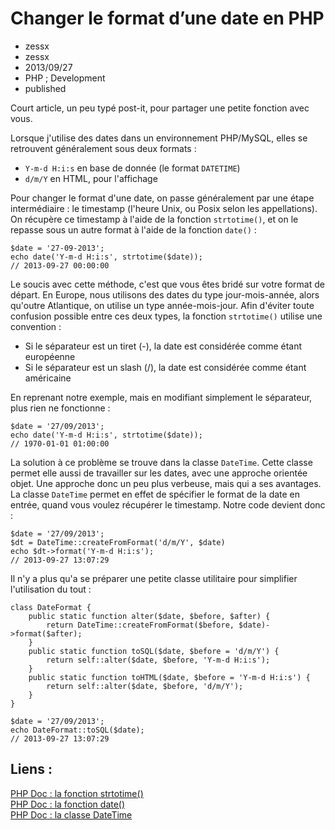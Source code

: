 # Changer le format d’une date en PHP
- zessx
- zessx
- 2013/09/27
- PHP ; Development
- published

Court article, un peu typé post-it, pour partager une petite fonction avec vous.

Lorsque j'utilise des dates dans un environnement PHP/MySQL, elles se retrouvent généralement sous deux formats :

* `Y-m-d H:i:s` en base de donnée (le format `DATETIME`)
* `d/m/Y` en HTML, pour l'affichage


Pour changer le format d'une date, on passe généralement par une étape intermédiaire : le timestamp (l'heure Unix, ou Posix selon les appellations). On récupère ce timestamp à l'aide de la fonction `strtotime()`, et on le repasse sous un autre format à l'aide de la fonction `date()` :

	$date = '27-09-2013';
	echo date('Y-m-d H:i:s', strtotime($date));
	// 2013-09-27 00:00:00

Le soucis avec cette méthode, c'est que vous êtes bridé sur votre format de départ. En Europe, nous utilisons des dates du type jour-mois-année, alors qu'outre Atlantique, on utilise un type année-mois-jour. Afin d'éviter toute confusion possible entre ces deux types, la fonction `strtotime()` utilise une convention :

* Si le séparateur est un tiret (-), la date est considérée comme étant européenne
* Si le séparateur est un slash (/), la date est considérée comme étant américaine

En reprenant notre exemple, mais en modifiant simplement le séparateur, plus rien ne fonctionne :

	$date = '27/09/2013';
	echo date('Y-m-d H:i:s', strtotime($date));
	// 1970-01-01 01:00:00

La solution à ce problème se trouve dans la classe `DateTime`. Cette classe permet elle aussi de travailler sur les dates, avec une approche orientée objet. Une approche donc un peu plus verbeuse, mais qui a ses avantages. La classe `DateTime` permet en effet de spécifier le format de la date en entrée, quand vous voulez récupérer le timestamp. Notre code devient donc :

	$date = '27/09/2013';
	$dt = DateTime::createFromFormat('d/m/Y', $date)
	echo $dt->format('Y-m-d H:i:s');
	// 2013-09-27 13:07:29

Il n'y a plus qu'a se préparer une petite classe utilitaire pour simplifier l'utilisation du tout :

	class DateFormat {
		public static function alter($date, $before, $after) {
			return DateTime::createFromFormat($before, $date)->format($after);
		}
		public static function toSQL($date, $before = 'd/m/Y') {
			return self::alter($date, $before, 'Y-m-d H:i:s');
		}
		public static function toHTML($date, $before = 'Y-m-d H:i:s') {
			return self::alter($date, $before, 'd/m/Y');
		}
	}

	$date = '27/09/2013';
	echo DateFormat::toSQL($date);
	// 2013-09-27 13:07:29


## Liens :
[PHP Doc : la fonction strtotime()](http://php.net/manual/fr/function.strtotime.php)   
[PHP Doc : la fonction date()](http://php.net/manual/fr/function.date.php)   
[PHP Doc : la classe DateTime](http://php.net/manual/fr/book.datetime.php)   